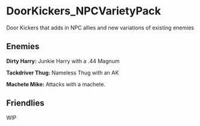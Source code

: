 # DoorKickers_NPCVarietyPack
Door Kickers that adds in NPC allies and new variations of existing enemies

## Enemies
**Dirty Harry:** Junkie Harry with a .44 Magnum

**Tackdriver Thug:** Nameless Thug with an AK

**Machete Mike:** Attacks with a machete.

## Friendlies

WIP
